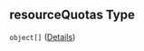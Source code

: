 ## resourceQuotas Type

`object[]` ([Details](btpsa-usecase-properties-services-items-allof-1-then-allof-26-then-allof-2-then-properties-parameters-properties-resourcequotas-items.md))
